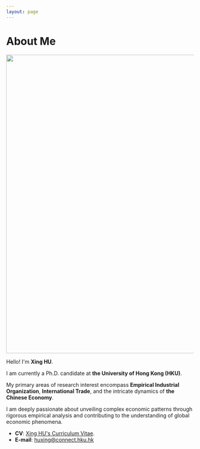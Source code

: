 ```yaml
---
layout: page
---
```


# About Me

<img src="https://huxingecon.github.io/huxing_sit_2.jpeg" class="floatpic" height="800">

Hello! I'm **Xing HU**.<br>

I am currently a Ph.D. candidate at **the University of Hong Kong (HKU)**.<br> 

My primary areas of research interest encompass **Empirical Industrial Organization**, **International Trade**, and the intricate dynamics of **the Chinese Economy**. <br>

I am deeply passionate about unveiling complex economic patterns through rigorous empirical analysis and contributing to the understanding of global economic phenomena.<br>

- **CV**: [Xing HU's Curriculum Vitae](https://huxingecon.github.io/file/huxing_CV_2024jan22.pdf).
- **E-mail**: huxing@connect.hku.hk


